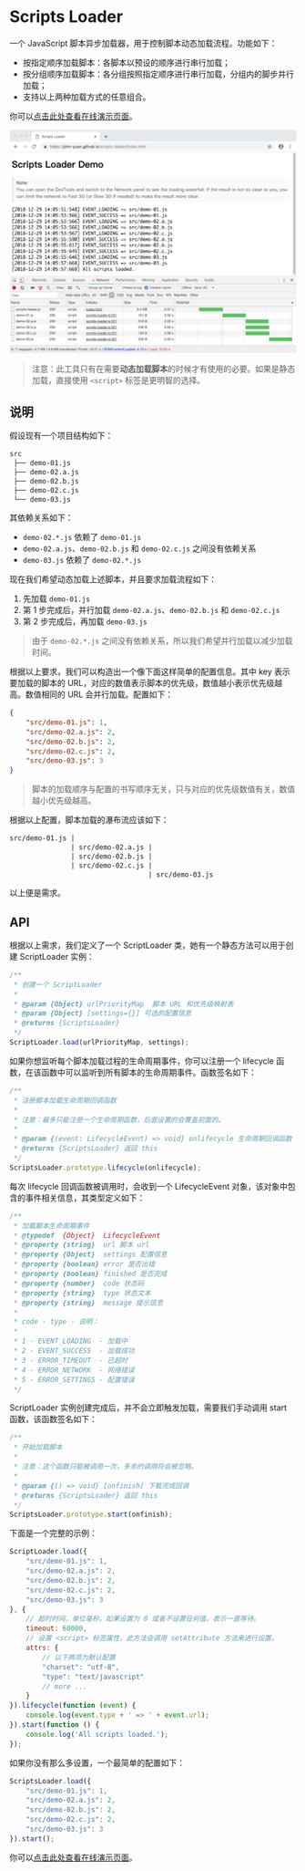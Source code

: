 # Scripts Loader

一个 JavaScript 脚本异步加载器，用于控制脚本动态加载流程。功能如下：

* 按指定顺序加载脚本：各脚本以预设的顺序进行串行加载；
* 按分组顺序加载脚本：各分组按照指定顺序进行串行加载，分组内的脚步并行加载；
* 支持以上两种加载方式的任意组合。

你可以[点击此处查看在线演示页面][1]。

![Scripts Loader Demo](./screenshot/waterfall.jpg)


> 注意：此工具只有在需要**动态加载脚本**的时候才有使用的必要。如果是静态加载，直接使用 `<script>` 标签是更明智的选择。

## 说明

假设现有一个项目结构如下：

````text
src
 ├── demo-01.js
 ├── demo-02.a.js
 ├── demo-02.b.js
 ├── demo-02.c.js
 └── demo-03.js
````

其依赖关系如下：

* `demo-02.*.js` 依赖了 `demo-01.js`
* `demo-02.a.js`、`demo-02.b.js` 和 `demo-02.c.js` 之间没有依赖关系
* `demo-03.js` 依赖了 `demo-02.*.js`

现在我们希望动态加载上述脚本，并且要求加载流程如下：

1. 先加载 `demo-01.js`
2. 第 1 步完成后，并行加载 `demo-02.a.js`、`demo-02.b.js` 和 `demo-02.c.js`
3. 第 2 步完成后，再加载 `demo-03.js`

> 由于 `demo-02.*.js` 之间没有依赖关系，所以我们希望并行加载以减少加载时间。

根据以上要求，我们可以构造出一个像下面这样简单的配置信息。其中 key 表示要加载的脚本的 URL，对应的数值表示脚本的优先级，数值越小表示优先级越高。数值相同的 URL 会并行加载。配置如下：

```json
{
    "src/demo-01.js": 1,
    "src/demo-02.a.js": 2,
    "src/demo-02.b.js": 2,
    "src/demo-02.c.js": 2,
    "src/demo-03.js": 3
}
```

> 脚本的加载顺序与配置的书写顺序无关，只与对应的优先级数值有关，数值越小优先级越高。

根据以上配置，脚本加载的瀑布流应该如下：

```text
src/demo-01.js |
               | src/demo-02.a.js |
               | src/demo-02.b.js |
               | src/demo-02.c.js |
                                  | src/demo-03.js
```

以上便是需求。

## API

根据以上需求，我们定义了一个 ScriptLoader 类，她有一个静态方法可以用于创建 ScriptLoader 实例：

```js
/**
 * 创建一个 ScriptLoader
 *
 * @param {Object} urlPriorityMap  脚本 URL 和优先级映射表
 * @param {Object} [settings={}] 可选的配置信息
 * @returns {ScriptsLoader}
 */
ScriptLoader.load(urlPriorityMap, settings);
```

如果你想监听每个脚本加载过程的生命周期事件，你可以注册一个 lifecycle 函数，在该函数中可以监听到所有脚本的生命周期事件。函数签名如下：

```js
/**
 * 注册脚本加载生命周期回调函数
 *
 * 注意：最多只能注册一个生命周期函数，后面设置的会覆盖前面的。
 *
 * @param {(event: LifecycleEvent) => void} onlifecycle 生命周期回调函数
 * @returns {ScriptsLoader} 返回 this
 */
ScriptsLoader.prototype.lifecycle(onlifecycle);
```

每次 lifecycle 回调函数被调用时，会收到一个 LifecycleEvent 对象，该对象中包含的事件相关信息，其类型定义如下：

```js
/**
 * 加载脚本生命周期事件
 * @typedef  {Object}  LifecycleEvent
 * @property {string}  url 脚本 url
 * @property {Object}  settings 配置信息
 * @property {boolean} error 是否出错
 * @property {boolean} finished 是否完成
 * @property {number}  code 状态码
 * @property {string}  type 状态文本
 * @property {string}  message 提示信息
 *
 * code - type - 说明：
 *
 * 1 - EVENT_LOADING  - 加载中
 * 2 - EVENT_SUCCESS  - 加载成功
 * 3 - ERROR_TIMEOUT  - 已超时
 * 4 - ERROR_NETWORK  - 网络错误
 * 5 - ERROR_SETTINGS - 配置错误
 */
```

ScriptLoader 实例创建完成后，并不会立即触发加载，需要我们手动调用 start 函数，该函数签名如下：

```js
/**
 * 开始加载脚本
 *
 * 注意：这个函数只能被调用一次，多余的调用将会被忽略。
 *
 * @param {() => void} [onfinish] 下载完成回调
 * @returns {ScriptsLoader} 返回 this
 */
ScriptsLoader.prototype.start(onfinish);
```

下面是一个完整的示例：

```js
ScriptLoader.load({
    "src/demo-01.js": 1,
    "src/demo-02.a.js": 2,
    "src/demo-02.b.js": 2,
    "src/demo-02.c.js": 2,
    "src/demo-03.js": 3
}, {
    // 超时时间，单位毫秒。如果设置为 0 或者不设置任何值，表示一直等待。
    timeout: 60000,
    // 设置 <script> 标签属性，此方法会调用 setAttribute 方法来进行设置。
    attrs: {
        // 以下两项为默认配置
        "charset": "utf-8",
        "type": "text/javascript"
        // more ...
    }
}).lifecycle(function (event) {
    console.log(event.type + ' => ' + event.url);
}).start(function () {
    console.log('All scripts loaded.');
});
```

如果你没有那么多设置，一个最简单的配置如下：

```js
ScriptsLoader.load({
    "src/demo-01.js": 1,
    "src/demo-02.a.js": 2,
    "src/demo-02.b.js": 2,
    "src/demo-02.c.js": 2,
    "src/demo-03.js": 3
}).start();
```

你可以[点击此处查看在线演示页面][1]。

[1]: https://john-yuan.github.io/scripts-loader.js/index.html
